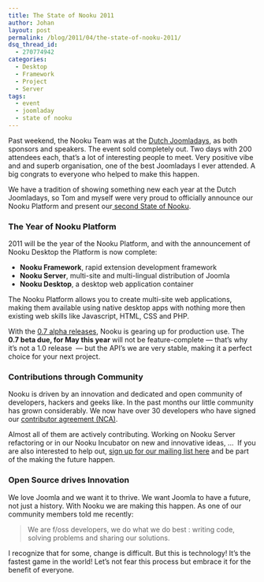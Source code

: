 ```yaml
---
title: The State of Nooku 2011
author: Johan
layout: post
permalink: /blog/2011/04/the-state-of-nooku-2011/
dsq_thread_id:
  - 270774942
categories:
  - Desktop
  - Framework
  - Project
  - Server
tags:
  - event
  - joomladay
  - state of nooku
---
```

<div>
  <p>
    Past weekend, the Nooku Team was at the <a href="http://joomladagen.nl/">Dutch Joomladays</a>, as both sponsors and speakers. The event sold completely out. Two days with 200 attendees each, that’s a lot of interesting people to meet. Very positive vibe and and superb organisation, one of the best Joomladays I ever attended. A big congrats to everyone who helped to make this happen.
  </p>
  
  <p>
    We have a tradition of showing something new each year at the Dutch Joomladays, so Tom and myself were very proud to officially announce our Nooku Platform and present our<a href="http://prezi.com/n6bdxcskmpks/state-of-nooku-2011/"> second State of Nooku</a>.
  </p>
</div>



<div>
  <h3 id="internal-source-marker_0.3087748468387872">
    <!--more-->The Year of Nooku Platform
  </h3>
  
  <p>
    2011 will be the year of the Nooku Platform, and with the announcement of Nooku Desktop the Platform is now complete:
  </p>
  
  <ul>
    <li>
      <strong>Nooku Framework</strong>, rapid extension development framework
    </li>
    <li>
      <strong>Nooku Server</strong>, multi-site and multi-lingual distribution of Joomla
    </li>
    <li>
      <strong>Nooku Desktop</strong>, a desktop web application container
    </li>
  </ul>
  
  <p>
    The Nooku Platform allows you to create multi-site web applications, making them available using native desktop apps with nothing more then existing web skills like Javascript, HTML, CSS and PHP.
  </p>
  
  <p>
    With the <a href="http://blog.nooku.org/2011/01/a-roadmap-for-nooku-server/">0.7 alpha releases</a>, Nooku is gearing up for production use. The <strong>0.7 beta due, for May this year</strong> will not be feature-complete — that’s why it’s not a 1.0 release  — but the API’s we are very stable, making it a perfect choice for your next project.
  </p>
  
  <h3>
    Contributions through Community
  </h3>
  
  <p>
    Nooku is driven by an innovation and dedicated and open community of developers, hackers and geeks like. In the past months our little community has grown considerably. We now have over 30 developers who have signed our <a href="http://blog.nooku.org/2010/11/nooku-contributor-agreement/">contributor agreement (NCA)</a>.
  </p>
  
  <p>
    Almost all of them are actively contributing. Working on Nooku Server refactoring or in our Nooku Incubator on new and innovative ideas, …  If you are also interested to help out, <a href="http://www.nooku.org/framework/request.html ">sign up for our mailing list here</a> and be part of the making the future happen.
  </p>
  
  <h3>
    Open Source drives Innovation
  </h3>
  
  <p>
    We love Joomla and we want it to thrive. We want Joomla to have a future, not just a history. With Nooku we are making this happen. As one of our community members told me recently:
  </p>
  
  <blockquote>
    <p>
      We are f/oss developers, we do what we do best : writing code, solving problems and sharing our solutions.
    </p>
  </blockquote>
  
  <p>
    I recognize that for some, change is difficult. But this is technology! It’s the fastest game in the world! Let’s not fear this process but embrace it for the benefit of everyone.
  </p>
</div>